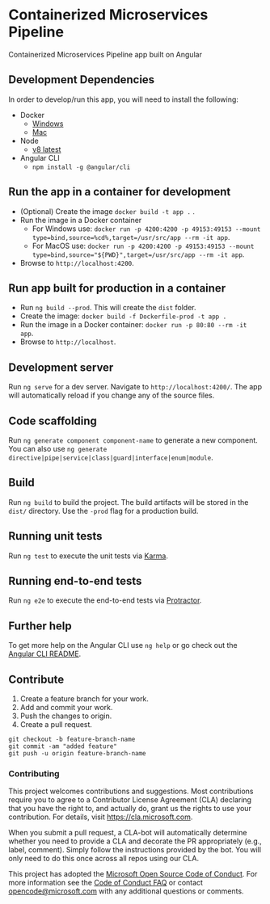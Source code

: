 # Containerized Microservices Pipeline

Containerized Microservices Pipeline app built on Angular

## Development Dependencies
In order to develop/run this app, you will need to install the following:
- Docker
    - [Windows](https://www.docker.com/docker-windows)
    - [Mac](https://www.docker.com/docker-mac)
- Node
    - [v8 latest](https://nodejs.org/en/)
- Angular CLI
    - ```npm install -g @angular/cli```

## Run the app in a container for development
- (Optional) Create the  image `docker build -t app .` .
- Run the image in a Docker container
    - For Windows use: `docker run -p 4200:4200 -p 49153:49153 --mount type=bind,source=%cd%,target=/usr/src/app --rm -it app`.
    - For MacOS use: `docker run -p 4200:4200 -p 49153:49153 --mount type=bind,source="${PWD}",target=/usr/src/app --rm -it app`.
- Browse to `http://localhost:4200`.

## Run app built for production in a container
- Run `ng build --prod`. This will create the `dist` folder.
- Create the image: `docker build -f Dockerfile-prod -t app .`
- Run the image in a Docker container: `docker run -p 80:80 --rm -it app`.
- Browse to `http://localhost`.

## Development server

Run `ng serve` for a dev server. Navigate to `http://localhost:4200/`. The app will automatically reload if you change any of the source files.

## Code scaffolding

Run `ng generate component component-name` to generate a new component. You can also use `ng generate directive|pipe|service|class|guard|interface|enum|module`.

## Build

Run `ng build` to build the project. The build artifacts will be stored in the `dist/` directory. Use the `-prod` flag for a production build.

## Running unit tests

Run `ng test` to execute the unit tests via [Karma](https://karma-runner.github.io).

## Running end-to-end tests

Run `ng e2e` to execute the end-to-end tests via [Protractor](http://www.protractortest.org/).

## Further help

To get more help on the Angular CLI use `ng help` or go check out the [Angular CLI README](https://github.com/angular/angular-cli/blob/master/README.md).

## Contribute

1. Create a feature branch for your work.
2. Add and commit your work.
3. Push the changes to origin.
4. Create a pull request.

```
git checkout -b feature-branch-name
git commit -am "added feature"
git push -u origin feature-branch-name
```

### Contributing

This project welcomes contributions and suggestions.  Most contributions require you to agree to a
Contributor License Agreement (CLA) declaring that you have the right to, and actually do, grant us
the rights to use your contribution. For details, visit https://cla.microsoft.com.

When you submit a pull request, a CLA-bot will automatically determine whether you need to provide
a CLA and decorate the PR appropriately (e.g., label, comment). Simply follow the instructions
provided by the bot. You will only need to do this once across all repos using our CLA.

This project has adopted the [Microsoft Open Source Code of Conduct](https://opensource.microsoft.com/codeofconduct/).
For more information see the [Code of Conduct FAQ](https://opensource.microsoft.com/codeofconduct/faq/) or
contact [opencode@microsoft.com](mailto:opencode@microsoft.com) with any additional questions or comments.
